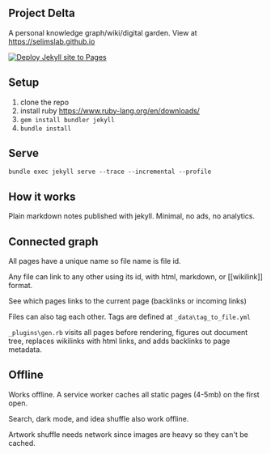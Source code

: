 ##  Project Delta

A personal knowledge graph/wiki/digital garden. View at <https://selimslab.github.io>

[![Deploy Jekyll site to Pages](https://github.com/selimslab/selimslab.github.io/actions/workflows/pages.yml/badge.svg)](https://github.com/selimslab/selimslab.github.io/actions/workflows/pages.yml)

## Setup

1. clone the repo
3. install ruby <https://www.ruby-lang.org/en/downloads/>
4. `gem install bundler jekyll`
5. `bundle install`

## Serve
```
bundle exec jekyll serve --trace --incremental --profile
```

## How it works 
Plain markdown notes published with jekyll. Minimal, no ads, no analytics. 

## Connected graph  
All pages have a unique name so file name is file id.

Any file can link to any other using its id, with html, markdown, or [[wikilink]] format.

See which pages links to the current page (backlinks or incoming links)

Files can also tag each other. Tags are defined at `_data\tag_to_file.yml`

`_plugins\gen.rb` visits all pages before rendering, figures out document tree, replaces wikilinks with html links, and adds backlinks to page metadata. 

## Offline 
Works offline. A service worker caches all static pages (4-5mb) on the first open. 

Search, dark mode, and idea shuffle also work offline. 

Artwork shuffle needs network since images are heavy so they can't be cached. 

